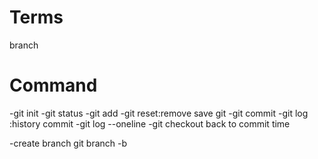 # Terms
branch
# Command
-git init 
-git status
-git add
-git reset:remove save git
-git commit
-git log :history commit
-git log --oneline
-git checkout back to commit time


-create branch
git branch -b